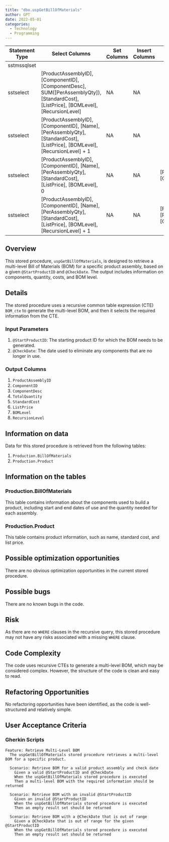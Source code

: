 ```yaml
---
title: "dbo.uspGetBillOfMaterials"
author: GPT
date: 2022-05-01
categories:
  - Technology
  - Programming
---
```


| Statement Type | Select Columns | Set Columns | Insert Columns | Joins | Where Clause | Table Name |
|---|---|---|---|---|---|---|
| sstmssqlset |  |  |  |  |  |  |
| sstselect | [ProductAssemblyID], [ComponentID], [ComponentDesc], SUM([PerAssemblyQty]), [StandardCost], [ListPrice], [BOMLevel], [RecursionLevel] | NA | NA |  |  | [BOM_cte] |
| sstselect | [ProductAssemblyID], [ComponentID], [Name], [PerAssemblyQty], [StandardCost], [ListPrice], [BOMLevel], [RecursionLevel] + 1 | NA | NA |  |  |  |
| sstselect | [ProductAssemblyID], [ComponentID], [Name], [PerAssemblyQty], [StandardCost], [ListPrice], [BOMLevel], 0 | NA | NA | [ProductID], [ComponentID] | [ProductAssemblyID], , [StartDate], [EndDate] | [Production].[BillOfMaterials], [Production].[Product] |
| sstselect | [ProductAssemblyID], [ComponentID], [Name], [PerAssemblyQty], [StandardCost], [ListPrice], [BOMLevel], [RecursionLevel] + 1 | NA | NA | [ProductAssemblyID], [ProductID], [ComponentID] | , [StartDate], [EndDate] | [BOM_cte], [Production].[BillOfMaterials], [Production].[Product] |

## Overview

This stored procedure, `uspGetBillOfMaterials`, is designed to retrieve a multi-level Bill of Materials (BOM) for a specific product assembly, based on a given `@StartProductID` and `@CheckDate`. The output includes information on components, quantity, costs, and BOM level.

## Details

The stored procedure uses a recursive common table expression (CTE) `BOM_cte` to generate the multi-level BOM, and then it selects the required information from the CTE.

### Input Parameters

1. `@StartProductID`: The starting product ID for which the BOM needs to be generated.
2. `@CheckDate`: The date used to eliminate any components that are no longer in use.

### Output Columns

1. `ProductAssemblyID`
2. `ComponentID`
3. `ComponentDesc`
4. `TotalQuantity`
5. `StandardCost`
6. `ListPrice`
7. `BOMLevel`
8. `RecursionLevel`

## Information on data

Data for this stored procedure is retrieved from the following tables:

1. `Production.BillOfMaterials`
2. `Production.Product`

## Information on the tables

### Production.BillOfMaterials

This table contains information about the components used to build a product, including start and end dates of use and the quantity needed for each assembly.

### Production.Product

This table contains product information, such as name, standard cost, and list price.

## Possible optimization opportunities

There are no obvious optimization opportunities in the current stored procedure. 

## Possible bugs

There are no known bugs in the code.

## Risk

As there are no `WHERE` clauses in the recursive query, this stored procedure may not have any risks associated with a missing `WHERE` clause.

## Code Complexity

The code uses recursive CTEs to generate a multi-level BOM, which may be considered complex. However, the structure of the code is clean and easy to read.

## Refactoring Opportunities

No refactoring opportunities have been identified, as the code is well-structured and relatively simple.

## User Acceptance Criteria

### Gherkin Scripts

```gherkin
Feature: Retrieve Multi-Level BOM
  The uspGetBillOfMaterials stored procedure retrieves a multi-level BOM for a specific product.

  Scenario: Retrieve BOM for a valid product assembly and check date
    Given a valid @StartProductID and @CheckDate
    When the uspGetBillOfMaterials stored procedure is executed
    Then a multi-level BOM with the required information should be returned

  Scenario: Retrieve BOM with an invalid @StartProductID
    Given an invalid @StartProductID
    When the uspGetBillOfMaterials stored procedure is executed
    Then an empty result set should be returned

  Scenario: Retrieve BOM with a @CheckDate that is out of range
    Given a @CheckDate that is out of range for the given @StartProductID
    When the uspGetBillOfMaterials stored procedure is executed
    Then an empty result set should be returned
```

